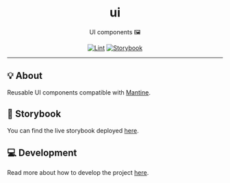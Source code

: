 <h1 align="center">ui</h1>

<div align="center">

UI components 🖼️

[![Lint](https://github.com/radio-aktywne/ui/actions/workflows/lint.yaml/badge.svg)](https://github.com/radio-aktywne/ui/actions/workflows/lint.yaml)
[![Storybook](https://github.com/radio-aktywne/ui/actions/workflows/storybook.yaml/badge.svg)](https://github.com/radio-aktywne/ui/actions/workflows/storybook.yaml)

</div>

---

## 💡 About

Reusable UI components compatible with [Mantine](https://mantine.dev).

## 🚀 Storybook

You can find the live storybook deployed
[here](https://radio-aktywne.github.io/ui).

## 💻 Development

Read more about how to develop the project
[here](https://github.com/radio-aktywne/ui/blob/main/CONTRIBUTING.md).
